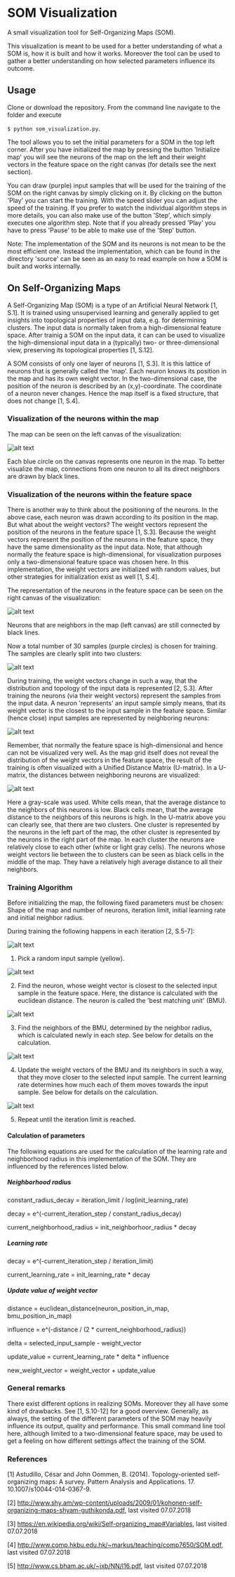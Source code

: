 # SOM Visualization

A small visualization tool for Self-Organizing Maps (SOM).

This visualization is meant to be used for a better understanding of what a SOM is, how it is
built and how it works.
Moreover the tool can be used to gather a better understanding on how 
selected parameters influence its outcome.

## Usage

Clone or download the repository.
From the command line navigate to the folder and execute

`$ python som_visualization.py`.

The tool allows you to set the initial parameters for a SOM in the top left corner.
After you have initialized the map by pressing the button 'Initialize map'
you will see the neurons of the map on the left and their weight vectors in 
the feature space on the right canvas (for details see the next section).

You can draw (purple) input samples that will be used for the training of the SOM on
the right canvas by simply clicking on it. 
By clicking on the button 'Play' you can start the training.
With the speed slider you can adjust the speed of the training.
If you prefer to watch the individual algorithm steps in more details, you can
also make use of the button 'Step', which simply executes one algorithm step.
Note that if you already pressed 'Play' you have to press 'Pause' to be able to make use
of the 'Step' button.

Note: The implementation of the SOM and its neurons is not mean to be the most
efficient one. Instead the implementation, which can be found in the directory 'source'
can be seen as an easy to read example on how a SOM is built and works internally.


## On Self-Organizing Maps

A Self-Organizing Map (SOM) is a type of an Artificial Neural Network [1, S.1].
It is trained using unsupervised learning and generally applied to get insights
into topological properties of input data, e.g. for determining clusters.
The input data is normally taken from a high-dimensional feature space.
After trainig a SOM on the input data, it can can be used to visualize 
the high-dimensional input data in a (typically) two- or three-dimensional view, 
preserving its topological properties [1, S.12].

A SOM consists of only one layer of neurons [1, S.3].
It is this lattice of neurons that is generally called the 'map'.
Each neuron knows its position in the map and has its own weight vector.
In the two-dimensional case, 
the position of the neuron is described by an (x,y)-coordinate.
The coordinate of a neuron never changes.
Hence the map itself is a fixed structure, that does not change [1, S.4].

### Visualization of the neurons within the map

The map can be seen on the left canvas of the visualization:

![alt text](images/left-canvas.png)

Each blue circle on the canvas represents one neuron in the map.
To better visualize the map, connections from one neuron to all its direct 
neighbors are drawn by black lines.


### Visualization of the neurons within the feature space

There is another way to think about the positioning of the neurons.
In the above case, each neuron was drawn according to its position in the map.
But what about the weight vectors?
The weight vectors represent the position of the 
neurons in the feature space [1, S.3].
Because the weight vectors represent the position of the neurons in the feature space,
they have the same dimensionality as the input data.
Note, that although normally the feature space is high-dimensional,
for visualization purposes only a two-dimensional feature space was chosen here.
In this implementation, the weight vectors are initialized with random values, 
but other strategies for initialization exist as well [1, S.4].

The representation of the neurons in the feature space can be seen on the right canvas
of the visualization:

![alt text](images/right-canvas.png)

Neurons that are neighbors in the map (left canvas) are still connected by
black lines.

Now a total number of 30 samples (purple circles) is chosen for training.
The samples are clearly split into two clusters:

![alt text](images/samples.png)

During training, the weight vectors change in such a way, that the
distribution and topology of the input data is represented [2, S.3].
After training the neurons (via their weight vectors) represent 
the samples from the input data. 
A neuron 'represents' an input sample simply means, that its weight vector
is the closest to the input sample in the feature space.
Similar (hence close) input samples are represented by neighboring neurons:

![alt text](images/after-training.png)

Remember, that normally the feature space is high-dimensional and hence can not
be visualized very well.
As the map grid itself does not reveal the distribution of the weight vectors
in the feature space, the result of the training is often visualized with a
Unified Distance Matrix (U-matrix).
In a U-matrix, the distances between neighboring neurons are visualized:

![alt text](images/u-matrix.png)

Here a gray-scale was used. White cells mean, that the average distance to
the neighbors of this neurons is low. Black cells mean, that the average distance
to the neighbors of this neurons is high.
In the U-matrix above you can clearly see, that there are two clusters.
One cluster is represented by the neurons in the left part of the map,
the other cluster is represented by the neurons in the right part of the map.
In each cluster the neurons are relatively close to each other (white or light gray cells).
The neurons whose weight vectors lie between the to clusters can be seen as black
cells in the middle of the map.
They have a relatively high average distance to all their neighbors.



### Training Algorithm

Before initializing the map, the following fixed parameters must be chosen:
Shape of the map and number of neurons, iteration limit, initial learning rate
and initial neighbor radius.

During training the following happens in each iteration [2, S.5-7]:

![alt text](images/step-1.png)

1. Pick a random input sample (yellow).

![alt text](images/step-2.png)

2. Find the neuron, whose weight vector is closest to the selected input sample
in the feature space. Here, the distance is calculated with the euclidean distance.
The neuron is called the 'best matching unit' (BMU).

![alt text](images/step-3.png)

3. Find the neighbors of the BMU, determined by the neighbor radius, which is
calculated newly in each step. See below for details on the calculation.

![alt text](images/step-4.png)

4. Update the weight vectors of the BMU and its neighbors in such a way, that 
they move closer to the selected input sample.
The current learning rate determines how much each of them moves towards the input sample.
See below for details on the calculation.

![alt text](images/step-5.png)

5. Repeat until the iteration limit is reached.

#### Calculation of parameters

The following equations are used for the calculation of the learning rate and
neighborhood radius in this implementation of the SOM.
They are influenced by the references listed below.

##### Neighborhood radius

constant_radius_decay = iteration_limit / log(init_learning_rate)

decay = e^(-current_iteration_step / constant_radius_decay)

current_neighborhood_radius = init_neighborhoor_radius * decay 

##### Learning rate

decay = e^(-current_iteration_step / iteration_limit)

current_learning_rate = init_learning_rate * decay

##### Update value of weight vector

distance = euclidean_distance(neuron_position_in_map, bmu_position_in_map)

influence = e^(-distance / (2 * current_neighborhood_radius))

delta = selected_input_sample - weight_vector

update_value = current_learning_rate * delta * influence

new_weight_vector = weight_vector + update_value


### General remarks

There exist different options in realizing SOMs. Moreover they all have
some kind of drawbacks. See [1, S.10-12] for a good overview.
Generally, as always, the setting of the different parameters of the SOM
may heavily influence its output, quality and performance. 
This small command line tool here, although limited to a two-dimensional feature space,
may be used to get a feeling on how different settings affect the training of the SOM.


### References

[1] Astudillo, César and John Oommen, B. (2014). Topology-oriented self-organizing maps: 
A survey. Pattern Analysis and Applications. 17. 10.1007/s10044-014-0367-9.

[2] http://www.shy.am/wp-content/uploads/2009/01/kohonen-self-organizing-maps-shyam-guthikonda.pdf, last visited 07.07.2018

[3] https://en.wikipedia.org/wiki/Self-organizing_map#Variables, last visited 07.07.2018

[4] http://www.comp.hkbu.edu.hk/~markus/teaching/comp7650/SOM.pdf, last visited 07.07.2018

[5] http://www.cs.bham.ac.uk/~jxb/NN/l16.pdf, last visited 07.07.2018
